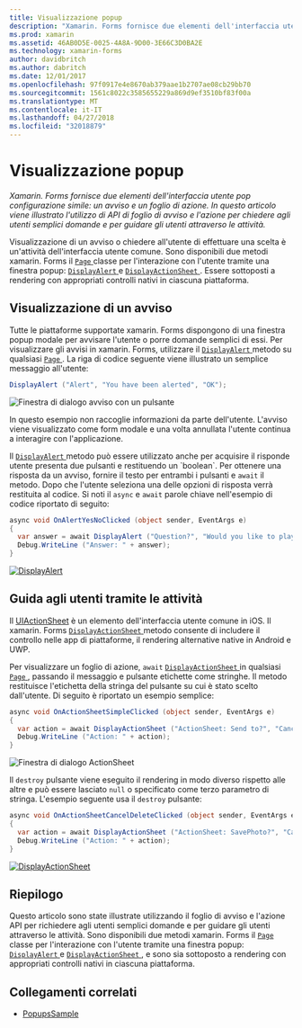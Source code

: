 ```yaml
---
title: Visualizzazione popup
description: "Xamarin. Forms fornisce due elementi dell'interfaccia utente pop configurazione simile: un avviso e un foglio di azione. In questo articolo viene illustrato l'utilizzo di API di foglio di avviso e l'azione per chiedere agli utenti semplici domande e per guidare gli utenti attraverso le attività."
ms.prod: xamarin
ms.assetid: 46AB0D5E-0025-4A8A-9D00-3E66C3D0BA2E
ms.technology: xamarin-forms
author: davidbritch
ms.author: dabritch
ms.date: 12/01/2017
ms.openlocfilehash: 97f0917e4e8670ab379aae1b2707ae08cb29bb70
ms.sourcegitcommit: 1561c8022c3585655229a869d9ef3510bf83f00a
ms.translationtype: MT
ms.contentlocale: it-IT
ms.lasthandoff: 04/27/2018
ms.locfileid: "32018879"
---
```

# <a name="displaying-pop-ups"></a>Visualizzazione popup

_Xamarin. Forms fornisce due elementi dell'interfaccia utente pop configurazione simile: un avviso e un foglio di azione. In questo articolo viene illustrato l'utilizzo di API di foglio di avviso e l'azione per chiedere agli utenti semplici domande e per guidare gli utenti attraverso le attività._

Visualizzazione di un avviso o chiedere all'utente di effettuare una scelta è un'attività dell'interfaccia utente comune. Sono disponibili due metodi xamarin. Forms il [ `Page` ](https://developer.xamarin.com/api/type/Xamarin.Forms.Page/) classe per l'interazione con l'utente tramite una finestra popup: [ `DisplayAlert` ](https://developer.xamarin.com/api/member/Xamarin.Forms.Page.DisplayAlert(System.String,System.String,System.String)/) e [ `DisplayActionSheet` ](https://developer.xamarin.com/api/member/Xamarin.Forms.Page.DisplayActionSheet(System.String,System.String,System.String,System.String[])/). Essere sottoposti a rendering con appropriati controlli nativi in ciascuna piattaforma.

## <a name="displaying-an-alert"></a>Visualizzazione di un avviso

Tutte le piattaforme supportate xamarin. Forms dispongono di una finestra popup modale per avvisare l'utente o porre domande semplici di essi. Per visualizzare gli avvisi in xamarin. Forms, utilizzare il [ `DisplayAlert` ](https://developer.xamarin.com/api/member/Xamarin.Forms.Page.DisplayAlert(System.String,System.String,System.String)/) metodo su qualsiasi [ `Page` ](https://developer.xamarin.com/api/type/Xamarin.Forms.Page/). La riga di codice seguente viene illustrato un semplice messaggio all'utente:

```csharp
DisplayAlert ("Alert", "You have been alerted", "OK");
```

![](pop-ups-images/alert.png "Finestra di dialogo avviso con un pulsante")

In questo esempio non raccoglie informazioni da parte dell'utente. L'avviso viene visualizzato come form modale e una volta annullata l'utente continua a interagire con l'applicazione.

Il [ `DisplayAlert` ](https://developer.xamarin.com/api/member/Xamarin.Forms.Page.DisplayAlert(System.String,System.String,System.String)/) metodo può essere utilizzato anche per acquisire il risponde utente presenta due pulsanti e restituendo un `boolean`. Per ottenere una risposta da un avviso, fornire il testo per entrambi i pulsanti e `await` il metodo. Dopo che l'utente seleziona una delle opzioni di risposta verrà restituita al codice. Si noti il `async` e `await` parole chiave nell'esempio di codice riportato di seguito:

```csharp
async void OnAlertYesNoClicked (object sender, EventArgs e)
{
  var answer = await DisplayAlert ("Question?", "Would you like to play a game", "Yes", "No");
  Debug.WriteLine ("Answer: " + answer);
}
```

[![DisplayAlert](pop-ups-images/alert2-sml.png "avviso finestra di dialogo con due pulsanti")](pop-ups-images/alert2.png#lightbox "con due pulsanti nella finestra di dialogo di avviso")

## <a name="guiding-users-through-tasks"></a>Guida agli utenti tramite le attività

Il [UIActionSheet](https://developer.apple.com/library/ios/documentation/uikit/reference/uiactionsheet_class/Reference/Reference.html) è un elemento dell'interfaccia utente comune in iOS. Il xamarin. Forms [ `DisplayActionSheet` ](https://developer.xamarin.com/api/member/Xamarin.Forms.Page.DisplayActionSheet(System.String,System.String,System.String,System.String[])/) metodo consente di includere il controllo nelle app di piattaforme, il rendering alternative native in Android e UWP.

Per visualizzare un foglio di azione, `await` [ `DisplayActionSheet` ](https://developer.xamarin.com/api/member/Xamarin.Forms.Page.DisplayActionSheet(System.String,System.String,System.String,System.String[])/) in qualsiasi [ `Page` ](https://developer.xamarin.com/api/type/Xamarin.Forms.Page/), passando il messaggio e pulsante etichette come stringhe. Il metodo restituisce l'etichetta della stringa del pulsante su cui è stato scelto dall'utente. Di seguito è riportato un esempio semplice:

```csharp
async void OnActionSheetSimpleClicked (object sender, EventArgs e)
{
  var action = await DisplayActionSheet ("ActionSheet: Send to?", "Cancel", null, "Email", "Twitter", "Facebook");
  Debug.WriteLine ("Action: " + action);
}
```

![](pop-ups-images/action.png "Finestra di dialogo ActionSheet")

Il `destroy` pulsante viene eseguito il rendering in modo diverso rispetto alle altre e può essere lasciato `null` o specificato come terzo parametro di stringa. L'esempio seguente usa il `destroy` pulsante:

```csharp
async void OnActionSheetCancelDeleteClicked (object sender, EventArgs e)
{
  var action = await DisplayActionSheet ("ActionSheet: SavePhoto?", "Cancel", "Delete", "Photo Roll", "Email");
  Debug.WriteLine ("Action: " + action);
}
```

[![DisplayActionSheet](pop-ups-images/action2-sml.png "azione di finestra con il pulsante Elimina")](pop-ups-images/action2.png#lightbox "azione di finestra con pulsante di eliminazione")

## <a name="summary"></a>Riepilogo

Questo articolo sono state illustrate utilizzando il foglio di avviso e l'azione API per richiedere agli utenti semplici domande e per guidare gli utenti attraverso le attività. Sono disponibili due metodi xamarin. Forms il [ `Page` ](https://developer.xamarin.com/api/type/Xamarin.Forms.Page/) classe per l'interazione con l'utente tramite una finestra popup: [ `DisplayAlert` ](https://developer.xamarin.com/api/member/Xamarin.Forms.Page.DisplayAlert(System.String,System.String,System.String)/) e [ `DisplayActionSheet` ](https://developer.xamarin.com/api/member/Xamarin.Forms.Page.DisplayActionSheet(System.String,System.String,System.String,System.String[])/), e sono sia sottoposto a rendering con appropriati controlli nativi in ciascuna piattaforma.



## <a name="related-links"></a>Collegamenti correlati

- [PopupsSample](https://developer.xamarin.com/samples/xamarin-forms/Navigation/Pop-ups/)
